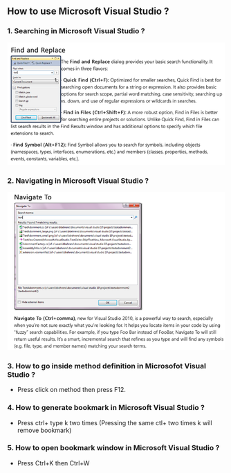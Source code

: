 ## How to use Microsoft Visual Studio ? ###

### 1. Searching in Microsoft Visual Studio ? ###
<img src="find.png" />

### 2. Navigating in Microsoft Visual Studio ? ###
<img src="navigate.png" />

### 3. How to go inside method definition in Microsofot Visual Studio ? ###
- Press click on method then press F12.

### 4. How to generate bookmark in Microsoft Visual Studio ? ###
- Press ctrl+ type k two times (Pressing the same ctl+ two times k will remove bookmark)

### 5. How to open bookmark window in Microsoft Visual Studio ? ###
- Press Ctrl+K then Ctrl+W
